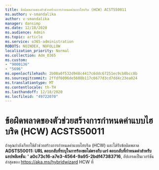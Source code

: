 ```yaml
---
title: ข้อผิดพลาดของตัวช่วยสร้างการกำหนดค่าแบบไฮบริด (HCW) ACSTS50011
ms.author: v-smandalika
author: v-smandalika
manager: dansimp
ms.date: 12/18/2020
ms.audience: Admin
ms.topic: article
ms.service: o365-administration
ROBOTS: NOINDEX, NOFOLLOW
localization_priority: Normal
ms.collection: Adm_O365
ms.custom:
- "9000136"
- "5696"
ms.openlocfilehash: 2b08a0f532d948c4417c6ddc67251ec9cb0bcc8b
ms.sourcegitcommit: 2ffdf6096de5608b117c6677d3cd7dd4c23ea024
ms.translationtype: MT
ms.contentlocale: th-TH
ms.lasthandoff: 12/18/2020
ms.locfileid: "49722070"
---
```

# <a name="hybrid-configuration-wizard-hcw-error-acsts50011"></a>ข้อผิดพลาดของตัวช่วยสร้างการกำหนดค่าแบบไฮบริด (HCW) ACSTS50011

ถ้าคุณกำลังเรียกใช้ตัวช่วยสร้างการกำหนดค่าแบบไฮบริด (HCW) และได้รับข้อผิดพลาด **ADSTS50011: URL ตอบกลับที่ระบุในการร้องขอไม่ตรงกับ url ตอบกลับที่กำหนดค่าสำหรับแอปพลิเคชัน: ' a0c73c16-a7e3-4564-9a95-2bdf47383716**, อัปเกรดเป็นเวอร์ชันล่าสุดของ https://aka.ms/hybridwizard HCW ที่




